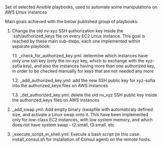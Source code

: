 Set of selected Ansible playbooks, used to automate some manipulations on AWS Linux instances

Main goals achieved with the below published group of playbooks:

1. Change the old nv-xyz SSH authorization key inside the .ssh/authorized_keys file on every EC2 Linux instance. This goal is reached by these main sub-steps, each one implemented within separate playbook:

      1.1. _check_for_authorized_key.yml: determine which instances have only one ssh key (only the nv-xyz key, which to exchange with the xyz-sofia key), and also the instances having more than one authorized key, in order to be checked manually for keys that are not needed any more

      1.2. _add_authorized_key.yml: add the new SSH public key for xyz-sofia into the authorized_keys files on AWS instances

      1.3. _del_authorized_key.yml: delete the old nv_xyz SSH public key inside the authorized_keys files on AWS instances

2. _add_swap.yml: Add empty binary /swapfile with automaticaly defined size, and activate a Linux swap onto it. This have been implemented only for low-class EC2 instances, with low system memory, and which does not have system swap - t2.small, t3.small, etc.

3. _execute_script_in_shell.yml: Execute a bash script (in this case: install_consul.sh for installation of Consul agent) on the remote hosts.
